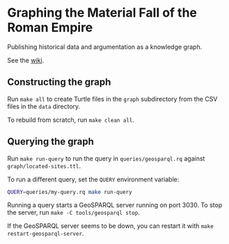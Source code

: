 # Graphing the Material Fall of the Roman Empire

Publishing historical data and argumentation as a knowledge graph.

See the [wiki](https://github.com/dkglab/fall-of-rome/wiki).

## Constructing the graph

Run `make all` to create Turtle files in the `graph` subdirectory from
the CSV files in the `data` directory.

To rebuild from scratch, run `make clean all`.

## Querying the graph

Run `make run-query` to run the query in `queries/geosparql.rq`
against `graph/located-sites.ttl`.

To run a different query, set the `QUERY` environment variable:

```sh
QUERY=queries/my-query.rq make run-query
```

Running a query starts a GeoSPARQL server running on port 3030. To
stop the server, run `make -C tools/geosparql stop`.

If the GeoSPARQL server seems to be down, you can restart it with
`make restart-geosparql-server`.
